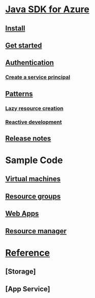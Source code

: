 # [Java SDK for Azure](overview.md)
## [Install](java-sdk-azure-install.md)
## [Get started](java-sdk-azure-get-started.md)
## [Authentication](java-sdk-azure-authenticate.md)
### [Create a service principal](/cli/azure/create-an-azure-service-principal-azure-cli?toc=%2fazure%2fjava%2ftoc.json&bc=%2fazure%2fjava%2fbreadcrumb%2ftoc.json)
## [Patterns](java-sdk-azure-patterns.md)
### [Lazy resource creation](java-sdk-azure-lazy-creation.md)
### [Reactive development](java-sdk-azure-reactive.sdk.md)
## [Release notes](java-sdk-azure-release-notes.md)
# Sample Code
## [Virtual machines](java-sdk-azure-virtual-machine-samples.md)
## [Resource groups](java-sdk-azure-resource-groups-samples.md)
## [Web Apps](java-sdk-azure-web-apps-samples.md)
## [Resource manager](java-sdk-azure-sql-database-samples.md)
# [Reference](https://docs.microsoft.com/java/api)
## [Storage]
## [App Service]
